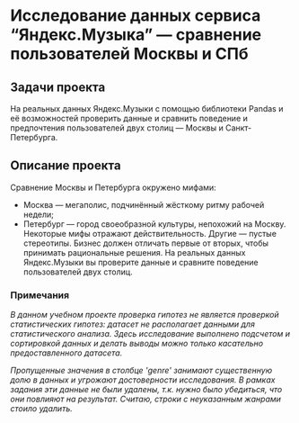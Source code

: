 # Исследование данных сервиса “Яндекс.Музыка” — сравнение пользователей Москвы и СПб

## Задачи проекта
На реальных данных Яндекс.Музыки c помощью библиотеки Pandas и её возможностей проверить данные и сравнить поведение и предпочтения пользователей двух столиц — Москвы и Санкт-Петербурга.

## Описание проекта
Сравнение Москвы и Петербурга окружено мифами:
- Москва — мегаполис, подчинённый жёсткому ритму рабочей недели;
- Петербург — город своеобразной культуры, непохожий на Москву.
Некоторые мифы отражают действительность. Другие — пустые стереотипы. Бизнес должен отличать первые от вторых, чтобы принимать рациональные решения. На реальных данных Яндекс.Музыки вы проверите данные и сравните поведение пользователей двух столиц.

### Примечания
*В данном учебном проекте проверка гипотез не является проверкой статистических гипотез: датасет не располагает данными для статистического анализа. Здесь исследование выполнено подсчетом и сортировкой данных и делать выводы можно только касательно предоставленного датасета.*

*Пропущенные значения в столбце 'genre' занимают существенную долю в данных и угрожают достоверности исследования. В рамках задания эти данные не были удалены, т.к. нужно было убедиться, что они повлияют на результат. Считаю, строки с неуказанным жанрами стоило удалить.*
